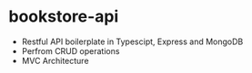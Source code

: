 # bookstore-api
- Restful API boilerplate in Typescipt, Express and MongoDB
- Perfrom CRUD operations
- MVC Architecture 
